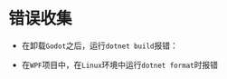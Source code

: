 # 错误收集
- 在卸载`Godot`之后，运行`dotnet build`报错：

- 在`WPF`项目中，在`Linux`环境中运行`dotnet format`时报错

<p id="4F3iYhGiZGb5RwXkwmVcu7">



</p>
